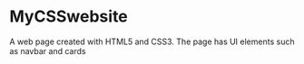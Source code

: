 # MyCSSwebsite
A web page created with HTML5 and CSS3.
The page has UI elements such as navbar and cards

